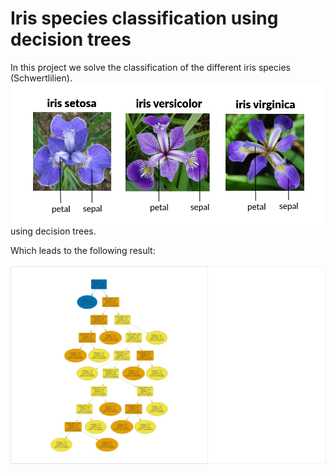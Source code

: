 # Iris species classification using decision trees

In this project we solve the classification of the different iris species (Schwertlilien).
![iris-dataset/png](attachment/iris-dataset.png) using decision trees.

Which leads to the following result:

![tree.jpg](attachment/tree.jpg)